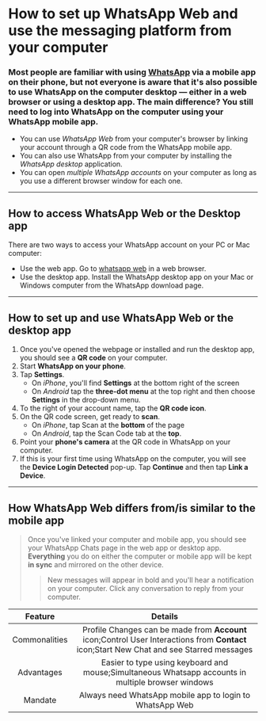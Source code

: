 # How to set up WhatsApp Web and use the messaging platform from your computer

### Most people are familiar with using [WhatsApp][1] via a mobile app on their phone, but not everyone is aware that it's also possible to use WhatsApp on the computer desktop — either in a web browser or using a desktop app. The main difference? You still need to log into WhatsApp on the computer using your WhatsApp mobile app.
- You can use *WhatsApp Web* from your computer's browser by linking your account through a QR code from the WhatsApp mobile app.
- You can also use WhatsApp from your computer by installing the *WhatsApp desktop* application.
- You can open *multiple WhatsApp accounts* on your computer as long as you use a different browser window for each one.

---

## How to access WhatsApp Web or the Desktop app

There are two ways to access your WhatsApp account on your PC or Mac computer:
- Use the web app. Go to [whatsapp web](https://web.whatsapp.com) in a web browser.
- Use the desktop app. Install the WhatsApp desktop app on your Mac or Windows computer from the WhatsApp download page.
 
 ---
 
 ## How to set up and use WhatsApp Web or the desktop app
 
 1. Once you've opened the webpage or installed and run the desktop app, you should see a **QR code** on your computer.
 2. Start **WhatsApp on your phone**.
 3. Tap **Settings**. 
      - On *iPhone*, you'll find **Settings** at the bottom right of the screen
      - On *Android* tap the **three-dot menu** at the top right and then choose **Settings** in the drop-down menu.
 4. To the right of your account name, tap the **QR code icon**.
 5. On the QR code screen, get ready to **scan**. 
      - On _iPhone_, tap Scan at the **bottom** of the page
      - On _Android_, tap the Scan Code tab at the **top**.
 6. Point your **phone's camera** at the QR code in WhatsApp on your computer.
 7. If this is your first time using WhatsApp on the computer, you will see the **Device Login Detected** pop-up. Tap **Continue** and then tap **Link a Device**.

---

## How WhatsApp Web differs from/is similar to the mobile app

> Once you've linked your computer and mobile app, you should see your WhatsApp Chats page in the web app or desktop app. **Everything** you do on either the computer or mobile app will be kept **in sync** and mirrored on the other device. 
>> New messages will appear in bold and you'll hear a notification on your computer. Click any conversation to reply from your computer.

|Feature|Details|
|:---:|:---:|
|Commonalities|Profile Changes can be made from **Account** icon;Control User Interactions from **Contact** icon;Start New Chat and see Starred messages|
|Advantages|Easier to type using keyboard and mouse;Simultaneous Whatsapp accounts in multiple browser windows|
|Mandate|Always need WhatsApp mobile app to login to WhatsApp Web|



[1]: https://en.wikipedia.org/wiki/WhatsApp (Whatsapp Wiki)
